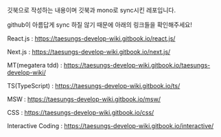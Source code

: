 깃북으로 작성하는 내용이며 깃북과 mono로 sync시킨 레포입니다.

github이 아름답게 sync 하질 않기 때문에 아래의 링크들을 확인해주세요!

React.js : https://taesungs-develop-wiki.gitbook.io/react.js/

Next.js : https://taesungs-develop-wiki.gitbook.io/next.js/

MT(megatera tdd) : https://taesungs-develop-wiki.gitbook.io/taesungs-develop-wiki/

TS(TypeScript) : https://taesungs-develop-wiki.gitbook.io/ts/

MSW : https://taesungs-develop-wiki.gitbook.io/msw/

CSS : https://taesungs-develop-wiki.gitbook.io/css/

Interactive Coding : https://taesungs-develop-wiki.gitbook.io/interactive/
